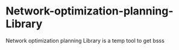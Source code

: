 # Network-optimization-planning-Library
Network optimization planning Library is a temp tool to get bsss
